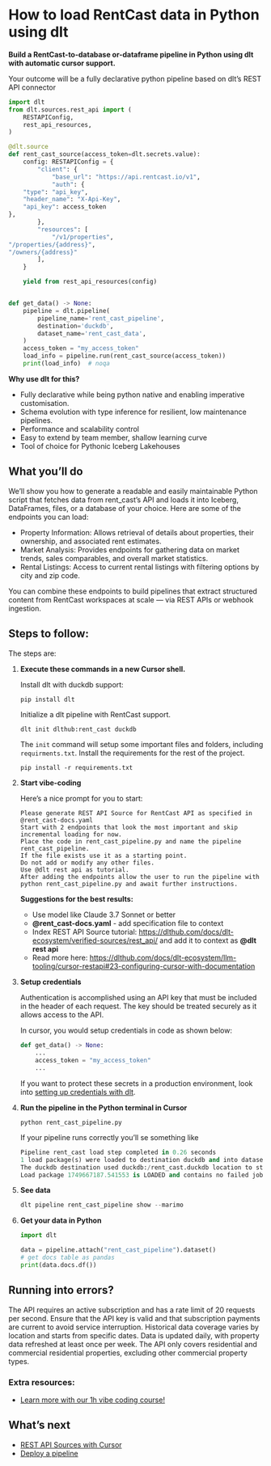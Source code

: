 # How to load RentCast data in Python using dlt

**Build a RentCast-to-database or-dataframe pipeline in Python using dlt with automatic cursor support.**

Your outcome will be a fully declarative python pipeline based on dlt’s REST API connector

```python
import dlt
from dlt.sources.rest_api import (
    RESTAPIConfig,
    rest_api_resources,
)

@dlt.source
def rent_cast_source(access_token=dlt.secrets.value):
    config: RESTAPIConfig = {
        "client": {
            "base_url": "https://api.rentcast.io/v1",
            "auth": {
    "type": "api_key",
    "header_name": "X-Api-Key",
    "api_key": access_token
},
        },
        "resources": [
            "/v1/properties",
"/properties/{address}",
"/owners/{address}"
        ],
    }

    yield from rest_api_resources(config)


def get_data() -> None:
    pipeline = dlt.pipeline(
        pipeline_name='rent_cast_pipeline',
        destination='duckdb',
        dataset_name='rent_cast_data', 
    )
    access_token = "my_access_token"
    load_info = pipeline.run(rent_cast_source(access_token))
    print(load_info)  # noqa
```

**Why use dlt for this?**

- Fully declarative while being python native and enabling imperative customisation.
- Schema evolution with type inference for resilient, low maintenance pipelines.
- Performance and scalability control
- Easy to extend by team member, shallow learning curve
- Tool of choice for Pythonic Iceberg  Lakehouses

## What you’ll do

We’ll show you how to generate a readable and easily maintainable Python script that fetches data from rent_cast’s API and loads it into Iceberg, DataFrames, files, or a database of your choice. Here are some of the endpoints you can load:

- Property Information: Allows retrieval of details about properties, their ownership, and associated rent estimates.
- Market Analysis: Provides endpoints for gathering data on market trends, sales comparables, and overall market statistics.
- Rental Listings: Access to current rental listings with filtering options by city and zip code.

You can combine these endpoints to build pipelines that extract structured content from RentCast workspaces at scale — via REST APIs or webhook ingestion.

## Steps to follow:

The steps are:

1. **Execute these commands in a new Cursor shell.**
    
    Install dlt with duckdb support:
    ```python
    pip install dlt
    ```

    Initialize a dlt pipeline with RentCast support.
    ```
    dlt init dlthub:rent_cast duckdb
    ```

    The `init` command will setup some important files and folders, including `requirments.txt`. Install the requirements for the rest of the project.
    ```
    pip install -r requirements.txt
    ```
    
2. **Start vibe-coding**
    
    Here’s a nice prompt for you to start: 
    
    ```
    Please generate REST API Source for RentCast API as specified in @rent_cast-docs.yaml 
    Start with 2 endpoints that look the most important and skip incremental loading for now. 
    Place the code in rent_cast_pipeline.py and name the pipeline rent_cast_pipeline. 
    If the file exists use it as a starting point. 
    Do not add or modify any other files. 
    Use @dlt rest api as tutorial. 
    After adding the endpoints allow the user to run the pipeline with python rent_cast_pipeline.py and await further instructions.
    
    ```
    
    **Suggestions for the best results:**
    - Use model like Claude 3.7 Sonnet or better
    - **@rent_cast-docs.yaml** - add specification file to context
    - Index REST API Source tutorial: https://dlthub.com/docs/dlt-ecosystem/verified-sources/rest_api/ and add it to context as **@dlt rest api**
    - Read more here: https://dlthub.com/docs/dlt-ecosystem/llm-tooling/cursor-restapi#23-configuring-cursor-with-documentation
    
3. **Setup credentials** 
    
    Authentication is accomplished using an API key that must be included in the header of each request. The key should be treated securely as it allows access to the API.

    In cursor, you would setup credentials in code as shown below:
    
    ```python
    def get_data() -> None:
        ...
        access_token = "my_access_token"
        ...
    ```
    
    If you want to protect these secrets in a production environment, look into [setting up credentials with dlt](https://dlthub.com/docs/walkthroughs/add_credentials).
    
4. **Run the pipeline in the Python terminal in Cursor**
    
    ```
    python rent_cast_pipeline.py
    ```
    
    If your pipeline runs correctly you’ll se something like
    
    ```python
    Pipeline rent_cast load step completed in 0.26 seconds
    1 load package(s) were loaded to destination duckdb and into dataset rent_cast_data
    The duckdb destination used duckdb:/rent_cast.duckdb location to store data
    Load package 1749667187.541553 is LOADED and contains no failed jobs
    ```
    
5. **See data**
    
    ```python
    dlt pipeline rent_cast_pipeline show --marimo
    ```
    
6. **Get your data in Python**
    
    ```python
    import dlt
    
    data = pipeline.attach("rent_cast_pipeline").dataset()
    # get docs table as pandas
    print(data.docs.df())
    ```
    

## Running into errors?

The API requires an active subscription and has a rate limit of 20 requests per second. Ensure that the API key is valid and that subscription payments are current to avoid service interruption. Historical data coverage varies by location and starts from specific dates. Data is updated daily, with property data refreshed at least once per week. The API only covers residential and commercial residential properties, excluding other commercial property types.

### Extra resources:

- [Learn more with our 1h vibe coding course!](https://www.youtube.com/watch?v=GGid70rnJuM)

## What’s next

- [REST API Sources with Cursor](https://dlthub.com/docs/dlt-ecosystem/llm-tooling/cursor-restapi)
- [Deploy a pipeline](https://dlthub.com/docs/walkthroughs/deploy-a-pipeline)